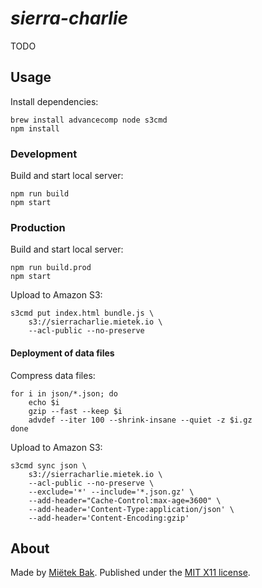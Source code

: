 _sierra-charlie_
================

TODO


Usage
-----

Install dependencies:

```
brew install advancecomp node s3cmd
npm install
```


### Development

Build and start local server:

```
npm run build
npm start
```


### Production

Build and start local server:

```
npm run build.prod
npm start
```

Upload to Amazon S3:

```
s3cmd put index.html bundle.js \
    s3://sierracharlie.mietek.io \
    --acl-public --no-preserve
```


#### Deployment of data files

Compress data files:

```
for i in json/*.json; do
    echo $i
    gzip --fast --keep $i
    advdef --iter 100 --shrink-insane --quiet -z $i.gz
done
```

Upload to Amazon S3:

```
s3cmd sync json \
    s3://sierracharlie.mietek.io \
    --acl-public --no-preserve \
    --exclude='*' --include='*.json.gz' \
    --add-header="Cache-Control:max-age=3600" \
    --add-header='Content-Type:application/json' \
    --add-header='Content-Encoding:gzip'
```


About
-----

Made by [Miëtek Bak](https://mietek.io/).  Published under the [MIT X11 license](LICENSE.md).
